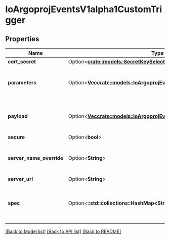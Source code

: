 # IoArgoprojEventsV1alpha1CustomTrigger

## Properties

Name | Type | Description | Notes
------------ | ------------- | ------------- | -------------
**cert_secret** | Option<[**crate::models::SecretKeySelector**](SecretKeySelector.md)> |  | [optional]
**parameters** | Option<[**Vec<crate::models::IoArgoprojEventsV1alpha1TriggerParameter>**](io.argoproj.events.v1alpha1.TriggerParameter.md)> | Parameters is the list of parameters that is applied to resolved custom trigger trigger object. | [optional]
**payload** | Option<[**Vec<crate::models::IoArgoprojEventsV1alpha1TriggerParameter>**](io.argoproj.events.v1alpha1.TriggerParameter.md)> | Payload is the list of key-value extracted from an event payload to construct the request payload. | [optional]
**secure** | Option<**bool**> |  | [optional]
**server_name_override** | Option<**String**> | ServerNameOverride for the secure connection between sensor and custom trigger gRPC server. | [optional]
**server_url** | Option<**String**> |  | [optional]
**spec** | Option<**::std::collections::HashMap<String, String>**> | Spec is the custom trigger resource specification that custom trigger gRPC server knows how to interpret. | [optional]

[[Back to Model list]](../README.md#documentation-for-models) [[Back to API list]](../README.md#documentation-for-api-endpoints) [[Back to README]](../README.md)


